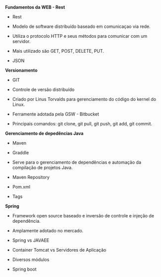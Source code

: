**Fundamentos da WEB - Rest**
- Rest

- Modelo de software distribuído baseado em comunicaçao via rede.

- Utiliza o protocolo HTTP e seus métodos para comunicar com um servidor.

- Mais utilizado são GET, POST, DELETE, PUT.

- JSON

**Versionamento**

- GIT

- Controle de versão distribuído

- Criado por Linus Torvalds para gerenciamento do código do kernel do Linux.

- Ferramente adotada pela GSW - Bitbucket

- Principais comandos: git clone, git pull, git push, git add, git commit.

**Gerenciamento de depedências Java**

- Maven

- Graddle

- Serve para o gerenciamento de dependências e automação da compilação de projetos Java.

- Maven Repository

- Pom.xml

- Tags

**Spring**

- Framework open source baseado e inversão de controle e injeção de dependência.

- Amplamente adotado no mercado.

- Spring vs JAVAEE

- Container Tomcat vs Servidores de Aplicação

- Diversos módulos

- Spring boot
